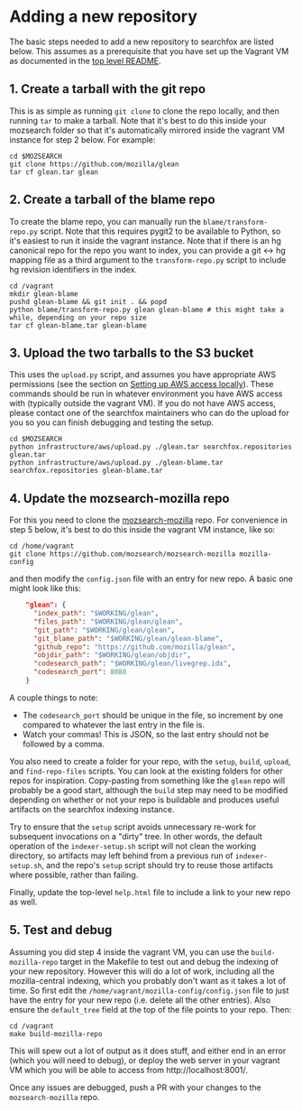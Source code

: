 # Adding a new repository

The basic steps needed to add a new repository to searchfox are listed below. This assumes as a prerequisite
that you have set up the Vagrant VM as documented in the [top level README](../README.md).

## 1. Create a tarball with the git repo

This is as simple as running `git clone` to clone the repo locally, and then running `tar` to make a tarball.
Note that it's best to do this inside your mozsearch folder so that it's automatically mirrored inside the
vagrant VM instance for step 2 below. For example:

```
cd $MOZSEARCH
git clone https://github.com/mozilla/glean
tar cf glean.tar glean
```

## 2. Create a tarball of the blame repo

To create the blame repo, you can manually run the `blame/transform-repo.py` script. Note that this requires pygit2 to be
available to Python, so it's easiest to run it inside the vagrant instance. Note that if there is an hg canonical repo
for the repo you want to index, you can provide a git <-> hg mapping file as a third argument to the `transform-repo.py`
script to include hg revision identifiers in the index.

```
cd /vagrant
mkdir glean-blame
pushd glean-blame && git init . && popd
python blame/transform-repo.py glean glean-blame # this might take a while, depending on your repo size
tar cf glean-blame.tar glean-blame
```

## 3. Upload the two tarballs to the S3 bucket

This uses the `upload.py` script, and assumes you have appropriate AWS permissions (see the section on
[Setting up AWS access locally](aws.md#setting-up-aws-locally)). These commands should be run in whatever
environment you have AWS access with (typically outside the vagrant VM). If you do not have AWS access,
please contact one of the searchfox maintainers who can do the upload for you so you can finish debugging
and testing the setup.

```
cd $MOZSEARCH
python infrastructure/aws/upload.py ./glean.tar searchfox.repositories glean.tar
python infrastructure/aws/upload.py ./glean-blame.tar searchfox.repositories glean-blame.tar
```

## 4. Update the mozsearch-mozilla repo

For this you need to clone the [mozsearch-mozilla](https://github.com/mozsearch/mozsearch-mozilla) repo. For
convenience in step 5 below, it's best to do this inside the vagrant VM instance, like so:

```
cd /home/vagrant
git clone https://github.com/mozsearch/mozsearch-mozilla mozilla-config
```

and then modify the `config.json` file with an entry for new repo. A basic one might look like this:

```json
    "glean": {
      "index_path": "$WORKING/glean",
      "files_path": "$WORKING/glean/glean",
      "git_path": "$WORKING/glean/glean",
      "git_blame_path": "$WORKING/glean/glean-blame",
      "github_repo": "https://github.com/mozilla/glean",
      "objdir_path": "$WORKING/glean/objdir",
      "codesearch_path": "$WORKING/glean/livegrep.idx",
      "codesearch_port": 8088
    }
```

A couple things to note:
* The `codesearch_port` should be unique in the file, so increment by one compared to whatever the last entry in the file is.
* Watch your commas! This is JSON, so the last entry should not be followed by a comma.

You also need to create a folder for your repo, with the `setup`, `build`, `upload`, and `find-repo-files` scripts. You can
look at the existing folders for other repos for inspiration. Copy-pasting from something like the `glean` repo will probably
be a good start, although the `build` step may need to be modified depending on whether or not your repo is buildable and
produces useful artifacts on the searchfox indexing instance.

Try to ensure that the `setup` script avoids unnecessary re-work for subsequent invocations on a "dirty" tree.
In other words, the default operation of the `indexer-setup.sh` script will not clean the working directory, so
artifacts may left behind from a previous run of `indexer-setup.sh`, and the repo's `setup` script should try
to reuse those artifacts where possible, rather than failing.

Finally, update the top-level `help.html` file to include a link to your new repo as well.

## 5. Test and debug

Assuming you did step 4 inside the vagrant VM, you can use the `build-mozilla-repo` target in the Makefile to test out
and debug the indexing of your new repository. However this will do a lot of work, including all the mozilla-central
indexing, which you probably don't want as it takes a lot of time. So first edit the `/home/vagrant/mozilla-config/config.json`
file to just have the entry for your new repo (i.e. delete all the other entries). Also ensure the `default_tree` field
at the top of the file points to your repo. Then:

```
cd /vagrant
make build-mozilla-repo
```

This will spew out a lot of output as it does stuff, and either end in an error (which you will need to debug), or deploy
the web server in your vagrant VM which you will be able to access from http://localhost:8001/.

Once any issues are debugged, push a PR with your changes to the `mozsearch-mozilla` repo.
